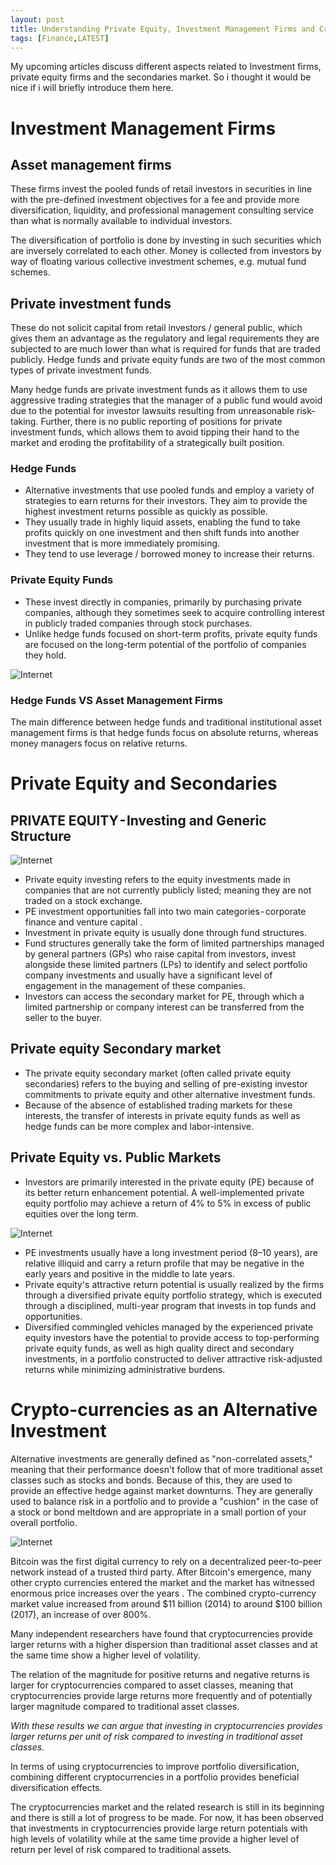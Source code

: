 ```yaml
---
layout: post
title: Understanding Private Equity, Investment Management Firms and Crypto-currencies
tags: [Finance,LATEST]
---
```

My upcoming articles discuss different aspects related to Investment firms, private equity firms and the secondaries market. So i thought it would be nice if i will briefly introduce  them here.

# Investment Management Firms


## Asset management firms

These firms invest the pooled funds of retail investors in securities in line with the pre-defined investment objectives for a fee and provide more diversification, liquidity, and professional management consulting service than what is normally available to individual investors.

The diversification of portfolio is done by investing in such securities which are inversely correlated to each other. Money is collected from investors by way of floating various collective investment schemes, e.g. mutual fund schemes.

## Private investment funds

These do not solicit capital from retail investors / general public, which gives them an advantage as the regulatory and legal requirements they are subjected to are much lower than what is required for funds that are traded publicly. Hedge funds and private equity funds are two of the most common types of private investment funds.

Many hedge funds are private investment funds as it allows them to use aggressive trading strategies that the manager of a public fund would avoid due to the potential for investor lawsuits resulting from unreasonable risk-taking. Further, there is no public reporting of positions for private investment funds, which allows them to avoid tipping their hand to the market and eroding the profitability of a strategically built position.

### Hedge Funds
* Alternative investments that use pooled funds and employ a variety of strategies to earn returns for their investors. They aim to provide the highest investment returns possible as quickly as possible.
* They usually trade in highly liquid assets, enabling the fund to take profits quickly on one investment and then shift funds into another investment that is more immediately promising.
* They tend to use leverage / borrowed money to increase their returns.


### Private Equity Funds
* These invest directly in companies, primarily by purchasing private companies, although they sometimes seek to acquire controlling interest in publicly traded companies through stock purchases.
* Unlike hedge funds focused on short-term profits, private equity funds are focused on the long-term potential of the portfolio of companies they hold.

![Internet](../img/posts/p2.png)

### Hedge Funds VS Asset Management Firms
The main difference between hedge funds and traditional institutional asset management firms is that hedge funds focus on absolute returns, whereas money managers focus on relative returns.



# Private Equity and Secondaries

## PRIVATE EQUITY - Investing and Generic Structure 

![Internet](../img/posts/p1.png)

* Private equity investing refers to the equity investments made in companies that are not currently publicly listed; meaning they are not traded on a stock exchange.
* PE investment opportunities fall into two main categories - corporate finance and venture capital .
* Investment in private equity is usually done through fund structures.
* Fund structures generally take the form of limited partnerships managed by general partners (GPs) who raise capital from investors, invest alongside these limited partners (LPs) to identify and select portfolio company investments and usually have a significant level of engagement in the management of these companies.
* Investors can access the secondary market for PE, through which a limited partnership or company interest can be transferred from the seller to the buyer.

## Private equity Secondary market
* The private equity secondary market (often called private equity secondaries) refers to the buying and selling of pre-existing investor commitments to private equity and other alternative investment funds.
* Because of the absence of established trading markets for these interests, the transfer of interests in private equity funds as well as hedge funds can be more complex and labor-intensive.



## Private Equity vs. Public Markets
* Investors are primarily interested in the private equity (PE) because of its better return enhancement potential. A well-implemented private equity portfolio may achieve a return of 4% to 5% in excess of public equities over the long term.

![Internet](../img/posts/p3.png)

* PE investments usually have a long investment period (8–10 years), are relative illiquid and carry a return profile that may be negative in the early years and positive in the middle to late years.
* Private equity's attractive return potential is usually realized by the firms through a diversified private equity portfolio strategy, which is executed through a disciplined, multi-year program that invests in top funds and opportunities.
* Diversified commingled vehicles managed by the experienced private equity investors have the potential to provide access to top-performing private equity funds, as well as high quality direct and secondary investments, in a portfolio constructed to deliver attractive risk-adjusted returns while minimizing administrative burdens.

# Crypto-currencies as an Alternative Investment

Alternative investments are generally defined as "non-correlated assets," meaning that their performance doesn't follow that of more traditional asset classes such as stocks and bonds. Because of this, they are used to provide an effective hedge against market downturns. They are generally used to balance risk in a portfolio and to provide a "cushion" in the case of a stock or bond meltdown and are appropriate in a small portion of your overall portfolio.

![Internet](../img/posts/p4.png)

Bitcoin was the first digital currency to rely on a decentralized peer-to-peer network instead of a trusted third party. After Bitcoin's emergence, many other crypto currencies entered the market and the market has witnessed enormous price increases over the years . The combined crypto-currency market value increased from around $11 billion (2014) to around $100 billion (2017), an increase of over 800%.

Many independent researchers have found that cryptocurrencies provide larger returns with a higher dispersion than traditional asset classes and at the same time show a higher level of volatility. 

The relation of the magnitude for positive returns and negative returns is larger for cryptocurrencies compared to asset classes, meaning that cryptocurrencies provide large returns more frequently and of potentially larger magnitude compared to traditional asset classes. 

_With these results we can argue that investing in cryptocurrencies provides larger returns per unit of risk compared to investing in traditional asset classes._

In terms of using cryptocurrencies to improve portfolio diversification, combining different cryptocurrencies in a portfolio provides beneficial diversification effects.

The cryptocurrencies market and the related research is still in its beginning and there is still a lot of progress to be made. For now, it has been observed that investments in cryptocurrencies provide large return potentials with high levels of volatility while at the same time provide a higher level of return per level of risk compared to traditional assets.